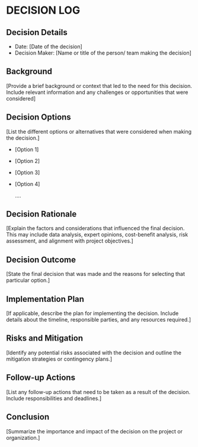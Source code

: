 # DECISION LOG 
## Decision Details 
- Date: [Date of the decision]
- Decision Maker: [Name or title of the person/ team making the decision]
  
## Background 
[Provide a brief background or context that led to the need for this decision. Include relevant information and any challenges or opportunities that were considered] 

## Decision Options 

[List the different options or alternatives that were considered when making the decision.] 

- [Option 1] 

- [Option 2] 

- [Option 3] 

- [Option 4] 

  …. 

## Decision Rationale 
[Explain the factors and considerations that influenced the final decision. This may include data analysis, expert opinions, cost-benefit analysis, risk assessment, and alignment with project objectives.] 

## Decision Outcome 
[State the final decision that was made and the reasons for selecting that particular option.] 

## Implementation Plan 

[If applicable, describe the plan for implementing the decision. Include details about the timeline, responsible parties, and any resources required.] 

## Risks and Mitigation 

[Identify any potential risks associated with the decision and outline the mitigation strategies or contingency plans.] 

## Follow-up Actions 

[List any follow-up actions that need to be taken as a result of the decision. Include responsibilities and deadlines.] 

## Conclusion 

[Summarize the importance and impact of the decision on the project or organization.] 
